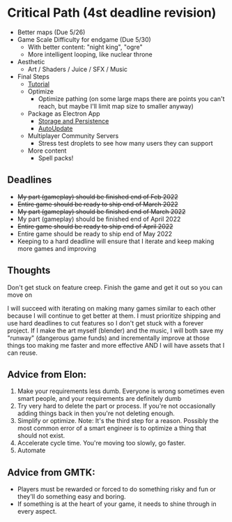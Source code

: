# Critical Path (4st deadline revision)
- Better maps (Due 5/26)
- Game Scale Difficulty for endgame (Due 5/30)
    - With better content: "night king", "ogre"
    - More intelligent looping, like nuclear throne
- Aesthetic
    - Art / Shaders / Juice / SFX / Music
- Final Steps
    - [Tutorial](https://www.youtube.com/watch?v=-GV814cWiAw)
    - Optimize
        - Optimize pathing (on some large maps there are points you can't reach, but maybe I'll limit map size to smaller anyway)
    - Package as Electron App
        - [Storage and Persistence](https://cameronnokes.com/blog/how-to-store-user-data-in-electron/)
        - [AutoUpdate](https://github.com/vercel/hazel)
    - Multiplayer Community Servers
        - Stress test droplets to see how many users they can support
    - More content
        - Spell packs!

## Deadlines
- ~~My part (gameplay) should be finished end of Feb 2022~~
- ~~Entire game should be ready to ship end of March 2022~~
- ~~My part (gameplay) should be finished end of March 2022~~
- My part (gameplay) should be finished end of April 2022
- ~~Entire game should be ready to ship end of April 2022~~
- Entire game should be ready to ship end of May 2022
- Keeping to a hard deadline will ensure that I iterate and keep making more games and improving
## Thoughts
Don't get stuck on feature creep.  Finish the game and get it out so you can move on

I will succeed with iterating on making many games similar to each other because I will continue to get better at them.  I must prioritize shipping and use hard deadlines to cut features so I don't get stuck with a forever project.
If I make the art myself (blender) and the music, I will both save my "runway" (dangerous game funds) and incrementally improve at those things too making me faster and more effective AND I will have assets that I can reuse.

## Advice from Elon:
1. Make your requirements less dumb.  Everyone is wrong sometimes even smart people, and your requirements are definitely dumb
2. Try very hard to delete the part or process.  If you're not occasionally adding things back in then you're not deleting enough.
3. Simplify or optimize.  Note: It's the third step for a reason. Possibly the most common error of a smart engineer is to optimize a thing that should not exist.
4. Accelerate cycle time.  You're moving too slowly, go faster.
5. Automate

## Advice from GMTK:
- Players must be rewarded or forced to do something risky and fun or they'll do something easy and boring.
- If something is at the heart of your game, it needs to shine through in every aspect.